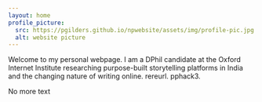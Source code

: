 ```yaml
---
layout: home
profile_picture:
  src: https://pgilders.github.io/npwebsite/assets/img/profile-pic.jpg
  alt: website picture
---
```


<p>
  Welcome to my personal webpage. I am a DPhil candidate at the Oxford Internet Institute researching purpose-built storytelling platforms in India and the changing nature of writing online. rereurl. pphack3.
</p>

<p>
  No more text
</p>
